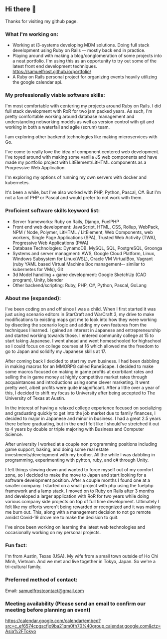 ## Hi there 👋
Thanks for visiting my github page.

### What I'm working on:
- Working at i3-systems developing MDM solutions. Doing full stack development using Ruby on Rails -- mostly back end in practice.
- Playing around with making a blog/conglomeration of some projects into a neat portfolio. I'm using this as an opportunity to try out some of the latest front end development techniques.
https://samuelfrost.github.io/portfolio/
- A Ruby on Rails personal project for organizing events heavily utilizing the google calendar api.

### My professionally viable software skills:
I'm most comfortable with centering my projects around Ruby on Rails. I did full stack development with RoR for two jam packed years. As such, I'm pretty comfortable working around database management and understanding networking models as well as version control with git and working in both a waterfall and agile (scrum) team.

I am exploring other backend technologies like making microservices with Go.

I've come to really love the idea of component centered web development. I've toyed around with making some vanilla JS web components and have made my portfolio project with LitElement/LitHTML components as a Progressive Web Application.

I'm exploring my options of running my own servers with docker and kubernetes.

It's been a while, but I've also worked with PHP, Python, Pascal, C#. But I'm not a fan of PHP or Pascal and would prefer to not work with them.

### Proficient software skills keyword list:
- Server frameworks: Ruby on Rails, Django, FuelPHP
- Front end web development: JavaScript, HTML, CSS, Rollup, WebPack, NPM / Node, Polymer, LitHTML / LitElement, Web Components, web workers, Single Page Applications (SPA), Trusted Web Activity (TWA), Progressive Web Applications (PWA)
- Database Technologies: DynamoDB, MySQL, SQL, PostgreSQL, Groonga
- Systems and server managment: AWS, Google Cloud Platform, Linux, Windows Subsystem for Linux(WSL), Oracle VM VirtualBox, Vagrant (ruby YAML based Virtual Machine Box management-- similar to kubernetes for VMs), Git
- 3d Model handling + game development: Google SketchUp (CAD program), Unity, blender
- Other backend/scripting: Ruby, PHP, C#, Python, Pascal, GoLang
### About me (expanded):

I've been coding on and off since I was a child. When I first started it was just using scenario editors in StarCraft and WarCraft 3, my drive to make modifications to existing maps got me to look into how they were working by disecting the scenario logic and adding my own features from the techniques I learned. I gained an interest in Japanese and entrepreneurship and started working towards those. I entered community college at 15 to start taking Japanese. I went ahead and went homeschooled for highschool so I could focus on college courses at 16 which allowed me the freedom to go to Japan and solidify my Japanese skills at 17.

After coming back I decided to start my own business. I had been dabbling in making macros for an MMORPG called RuneScape. I decided to make some macros focused on making in game profits at exorbitant rates and selling the in game money at highly competitive market rates through acquaintances and introductions using some clever marketing. It went pretty well, albeit profits were quite insignificant. After a little over a year of this, I decided to shift my focus to University after being accepted to The University of Texas at Austin.

In the interest of having a relaxed college experience focused on socializing and graduating quickly to get into the job market due to family finances, I decided to major in Japanese and minor in business. I had a great 2.5 years there before graduating, but in the end I felt like I should've stretched it out to 4 years by double or triple majoring with Business and Computer Science.

After university I worked at a couple non programming positions including game support, baking, and doing some real estate investments/development with my brother. All the while I was dabbling in programming, experimenting with pyhton, ruby, and c# through Unity.

I felt things slowing down and wanted to force myself out of my comfort zone, so I decided to make the move to Japan and start looking for a software development position. After a couple months I found one at a smaller company. I started on a small project with php using the fuelphp framework and a lamp stack. I moved on to Ruby on Rails after 3 months and developed a larger application with RoR for two years while doing various company side projects on top of full time development. Ultimately I felt like my efforts weren't being rewarded or recognized and it was making me burn out. This, along with a management decision to not go remote amidst Covid-19 drove me to make the decision to quit.

I've since been working on learning the latest web technologies and occasionally working on my personal projects.

### Fun fact:
I'm from Austin, Texas (USA). My wife from a small town outside of Ho Chi Minh, Vietnam. And we met and live together in Tokyo, Japan. So we're a tri-cultural family.

### Preferred method of contact:
Email: samuelfrostcontact@gmail.com

### Meeting availability (Please send an email to confirm our meeting before planning an event)
https://calendar.google.com/calendar/embed?src=c_ef6574cpgscfjo9ba21qm0fh70%40group.calendar.google.com&ctz=Asia%2FTokyo
